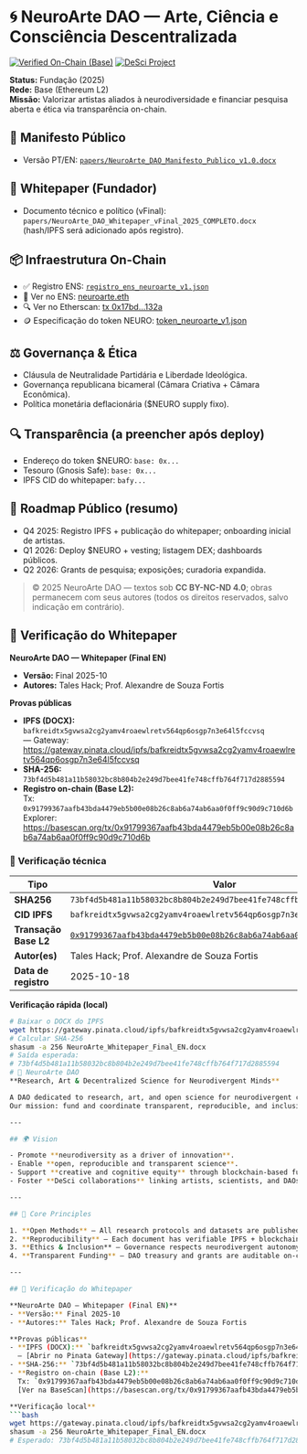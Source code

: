 # 🌀 NeuroArte DAO — Arte, Ciência e Consciência Descentralizada
[![Verified On-Chain (Base)](https://img.shields.io/badge/Verified%20On--Chain-Base%20L2-brightgreen?style=for-the-badge&logo=ethereum)](https://basescan.org/tx/0x91799367aafb43bda4479eb5b00e08b26c8ab6a74ab6aa0f0ff9c90d9c710d6b)
[![DeSci Project](https://img.shields.io/badge/DeSci%20Project-IPFS%20Linked-blue?style=for-the-badge&logo=ipfs)](https://gateway.pinata.cloud/ipfs/bafkreidtx5gvwsa2cg2yamv4roaewlretv564qp6osgp7n3e6415fccvsq)

**Status:** Fundação (2025)  
**Rede:** Base (Ethereum L2)  
**Missão:** Valorizar artistas aliados à neurodiversidade e financiar pesquisa aberta e ética via transparência on-chain.

## 📜 Manifesto Público
- Versão PT/EN: [`papers/NeuroArte_DAO_Manifesto_Publico_v1.0.docx`](papers/NeuroArte_DAO_Manifesto_Publico_v1.0.docx)

## 🧾 Whitepaper (Fundador)
- Documento técnico e político (vFinal): `papers/NeuroArte_DAO_Whitepaper_vFinal_2025_COMPLETO.docx` (hash/IPFS será adicionado após registro).
## 📦 Infraestrutura On-Chain

- ✅ Registro ENS: [`registro_ens_neuroarte_v1.json`](infra/onchain/registro_ens_neuroarte_v1.json)
- 🔗 Ver no ENS: [neuroarte.eth](https://app.ens.domains/name/neuroarte.eth)
- 🔍 Ver no Etherscan: [tx 0x17bd...132a](https://etherscan.io/tx/0x17bd39e1bc1a3c9a1546756351b2e53a6a0107b3047c113c7c1ca53c0914132a)
- 🪙 Especificação do token NEURO: [token_neuroarte_v1.json](infra/onchain/token_neuroarte_v1.json)

## ⚖️ Governança & Ética
- Cláusula de Neutralidade Partidária e Liberdade Ideológica.  
- Governança republicana bicameral (Câmara Criativa + Câmara Econômica).  
- Política monetária deflacionária ($NEURO supply fixo).

## 🔍 Transparência (a preencher após deploy)
- Endereço do token $NEURO: `base: 0x...`  
- Tesouro (Gnosis Safe): `base: 0x...`  
- IPFS CID do whitepaper: `bafy...`  

## 📅 Roadmap Público (resumo)
- Q4 2025: Registro IPFS + publicação do whitepaper; onboarding inicial de artistas.  
- Q1 2026: Deploy $NEURO + vesting; listagem DEX; dashboards públicos.  
- Q2 2026: Grants de pesquisa; exposições; curadoria expandida.

> © 2025 NeuroArte DAO — textos sob **CC BY-NC-ND 4.0**; obras permanecem com seus autores (todos os direitos reservados, salvo indicação em contrário).
## 🔗 Verificação do Whitepaper

**NeuroArte DAO — Whitepaper (Final EN)**  
- **Versão:** Final 2025-10  
- **Autores:** Tales Hack; Prof. Alexandre de Souza Fortis

**Provas públicas**
- **IPFS (DOCX):** `bafkreidtx5gvwsa2cg2yamv4roaewlretv564qp6osgp7n3e64l5fccvsq`  
  — Gateway: https://gateway.pinata.cloud/ipfs/bafkreidtx5gvwsa2cg2yamv4roaewlretv564qp6osgp7n3e64l5fccvsq
- **SHA-256:** `73bf4d5b481a11b58032bc8b804b2e249d7bee41fe748cffb764f717d2885594`
- **Registro on-chain (Base L2):**  
  Tx: `0x91799367aafb43bda4479eb5b00e08b26c8ab6a74ab6aa0f0ff9c90d9c710d6b`  
  Explorer: https://basescan.org/tx/0x91799367aafb43bda4479eb5b00e08b26c8ab6a74ab6aa0f0ff9c90d9c710d6b
### 🔏 Verificação técnica

| Tipo | Valor |
|------|--------|
| **SHA256** | `73bf4d5b481a11b58032bc8b804b2e249d7bee41fe748cffb764f717d2885594` |
| **CID IPFS** | `bafkreidtx5gvwsa2cg2yamv4roaewlretv564qp6osgp7n3e6415fccvsq` |
| **Transação Base L2** | [`0x91799367aafb43bda4479eb5b00e08b26c8ab6a74ab6aa0f0ff9c90d9c710d6b`](https://basescan.org/tx/0x91799367aafb43bda4479eb5b00e08b26c8ab6a74ab6aa0f0ff9c90d9c710d6b) |
| **Autor(es)** | Tales Hack; Prof. Alexandre de Souza Fortis |
| **Data de registro** | 2025-10-18 |

**Verificação rápida (local)**
```bash
# Baixar o DOCX do IPFS
wget https://gateway.pinata.cloud/ipfs/bafkreidtx5gvwsa2cg2yamv4roaewlretv564qp6osgp7n3e64l5fccvsq -O NeuroArte_Whitepaper_Final_EN.docx
# Calcular SHA-256
shasum -a 256 NeuroArte_Whitepaper_Final_EN.docx
# Saída esperada:
# 73bf4d5b481a11b58032bc8b804b2e249d7bee41fe748cffb764f717d2885594
# 🧠 NeuroArte DAO  
**Research, Art & Decentralized Science for Neurodivergent Minds**

A DAO dedicated to research, art, and open science for neurodivergent cognition — bridging neuroscience, creativity, and decentralized governance.  
Our mission: fund and coordinate transparent, reproducible, and inclusive research for ADHD, Autism, and Giftedness through decentralized science (DeSci) infrastructure.

---

## 🌍 Vision

- Promote **neurodiversity as a driver of innovation**.  
- Enable **open, reproducible and transparent science**.  
- Support **creative and cognitive equity** through blockchain-based funding and attribution.  
- Foster **DeSci collaborations** linking artists, scientists, and DAOs.

---

## 🧬 Core Principles

1. **Open Methods** — All research protocols and datasets are published openly (PRISMA, RoB-2, GRADE).  
2. **Reproducibility** — Each document has verifiable IPFS + blockchain hashes.  
3. **Ethics & Inclusion** — Governance respects neurodivergent autonomy and scientific neutrality.  
4. **Transparent Funding** — DAO treasury and grants are auditable on-chain.  

---

## 🔗 Verificação do Whitepaper

**NeuroArte DAO — Whitepaper (Final EN)**  
- **Versão:** Final 2025-10  
- **Autores:** Tales Hack; Prof. Alexandre de Souza Fortis

**Provas públicas**
- **IPFS (DOCX):** `bafkreidtx5gvwsa2cg2yamv4roaewlretv564qp6osgp7n3e64l5fccvsq`  
  — [Abrir no Pinata Gateway](https://gateway.pinata.cloud/ipfs/bafkreidtx5gvwsa2cg2yamv4roaewlretv564qp6osgp7n3e64l5fccvsq)
- **SHA-256:** `73bf4d5b481a11b58032bc8b804b2e249d7bee41fe748cffb764f717d2885594`
- **Registro on-chain (Base L2):**  
  Tx: `0x91799367aafb43bda4479eb5b00e08b26c8ab6a74ab6aa0f0ff9c90d9c710d6b`  
  [Ver na BaseScan](https://basescan.org/tx/0x91799367aafb43bda4479eb5b00e08b26c8ab6a74ab6aa0f0ff9c90d9c710d6b)

**Verificação local**
```bash
wget https://gateway.pinata.cloud/ipfs/bafkreidtx5gvwsa2cg2yamv4roaewlretv564qp6osgp7n3e64l5fccvsq -O NeuroArte_Whitepaper_Final_EN.docx
shasum -a 256 NeuroArte_Whitepaper_Final_EN.docx
# Esperado: 73bf4d5b481a11b58032bc8b804b2e249d7bee41fe748cffb764f717d2885594
